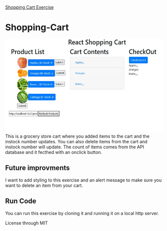 <a href="https://github.com/TennWilliams/Shopping-Cart"> Shopping Cart Exercise </a>
# Shopping-Cart
<img src="Screenshot.jpg" width="600" height="300">
This is a grocery store cart where you added items to the cart and the instock number updates.  You can also delete items from the cart and instock number will update.  The count of items comes from the API database and it fecthed with an onclick button.

## Future improvments 
I want to add styling to this exercise and an alert message to make sure you want to delete an item from your cart.

## Run Code
You can run this exercise by cloning it and running it on a local http server.

License through MIT
